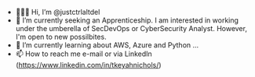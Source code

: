 - 🙋🏽‍♀️ Hi, I’m @justctrlaltdel
- 👀 I’m currently seeking an Apprenticeship. I am interested in working under the umberella of SecDevOps or CyberSecurity Analyst. However, I'm open to new possilbites. 
- 🌱 I’m currently learning about AWS, Azure and Python ...
- 📫 How to reach me e-mail or via LinkedIn (https://www.linkedin.com/in/tkeyahnichols/) 

<!---
justctrlaltdel/justctrlaltdel is a ✨ special ✨ repository because its `README.md` (this file) appears on your GitHub profile.
You can click the Preview link to take a look at your changes.
--->
